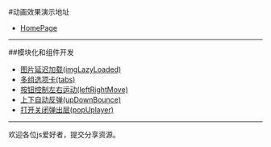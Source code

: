 #动画效果演示地址
+ [HomePage](https://caoxiaohan.github.io/animate/)

***

##模块化和组件开发
+ [图片延迟加载(imgLazyLoaded)](https://caoxiaohan.github.io/animate/imageLazyLoaded)
+ [多组选项卡(tabs)](https://caoxiaohan.github.io/animate/tabs)
+ [按钮控制左右运动(leftRightMove)](https://caoxiaohan.github.io/animate/leftRightMove)
+ [上下自动反弹(upDownBounce)](https://caoxiaohan.github.io/animate/upDownBounce)
+ [打开关闭弹出层(popUplayer)](https://caoxiaohan.github.io/animate/popUpLayer)

***

欢迎各位js爱好者，提交分享资源。
